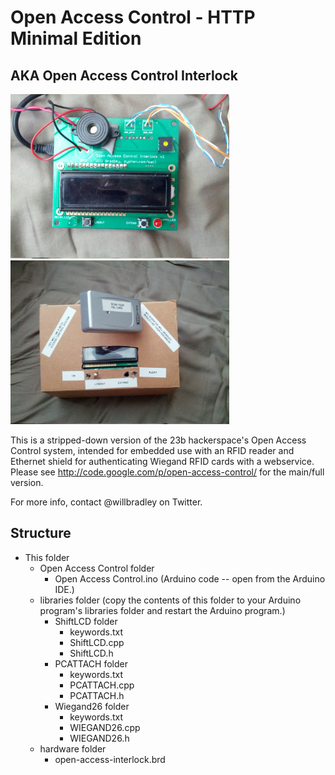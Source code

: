 Open Access Control - HTTP Minimal Edition
======================================
AKA Open Access Control Interlock
---------------------------------

<img src="https://github.com/zyphlar/open-access-control-minimal-http/blob/master/hardware/assembled-board.jpg" width="350" alt="Photo of interlock circuit board" /> <img src="https://github.com/zyphlar/open-access-control-minimal-http/blob/master/hardware/assembled-prototype.jpg" width="350" alt="Photo of interlock prototype" />

This is a stripped-down version of the 23b hackerspace's Open Access Control system, intended for embedded use with an RFID reader and Ethernet shield for authenticating Wiegand RFID cards with a webservice. Please see http://code.google.com/p/open-access-control/ for the main/full version.

For more info, contact @willbradley on Twitter.

Structure
---------

* This folder
  * Open Access Control folder
    * Open Access Control.ino (Arduino code -- open from the Arduino IDE.)
  * libraries folder (copy the contents of this folder to your Arduino program's libraries folder and restart the Arduino program.)
    * ShiftLCD folder
      * keywords.txt
      * ShiftLCD.cpp
      * ShiftLCD.h
    * PCATTACH folder
      * keywords.txt
      * PCATTACH.cpp
      * PCATTACH.h
    * Wiegand26 folder
      * keywords.txt
      * WIEGAND26.cpp
      * WIEGAND26.h
  * hardware folder
    * open-access-interlock.brd
